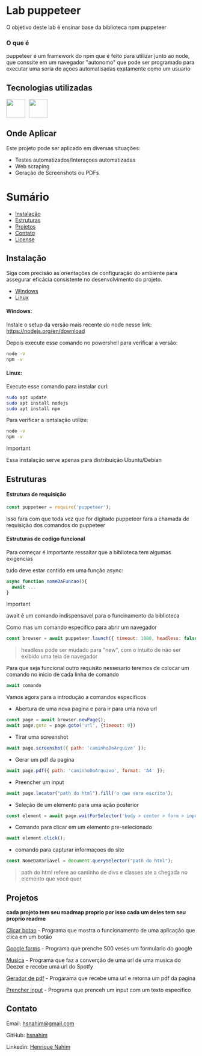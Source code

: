<!-- Exemplo de uso do template: https://github.com/kspencerl/lab-springboot-basic-api -->

# Lab puppeteer
O objetivo deste lab é ensinar base da biblioteca npm puppeteer

### O que é
puppeteer é um framework do npm que é feito para utilizar junto ao node, que conssite em um navegador "autonomo" que pode ser programado para executar uma seria de açoes automatisadas exatamente como um usuario

## Tecnologias utilizadas
<!-- Link com os badges para inserir abaixo https://devicon.dev/ -->
<div style="display: flex; gap: 10px;">
  <img width="50px" src="https://cdn.jsdelivr.net/gh/devicons/devicon@latest/icons/nodejs/nodejs-original-wordmark.svg"/>  
  <img width="50px" src="https://cdn.jsdelivr.net/gh/devicons/devicon/icons/npm/npm-original-wordmark.svg">
</div>

## Onde Aplicar
Este projeto pode ser aplicado em diversas situações:
- Testes automatizados/Interaçoes automatizadas
- Web scraping
- Geração de Screenshots ou PDFs


# Sumário

* [Instalação](#instalação)
* [Estruturas](#estruturas)
* [Projetos](#projetos)
* [Contato](#contato)
* [License](#license)




## Instalação

Siga com precisão as orientações de configuração do ambiente para assegurar eficácia consistente no desenvolvimento do projeto.

* [Windows](#windows)
* [Linux](#linux)

#### Windows:
Instale o setup da versão mais recente do node nesse link:
https://nodejs.org/en/download

Depois execute esse comando no powershell para verificar a versão:
```bash
node -v
npm -v
```
#### Linux:
Execute esse comando para instalar curl:
```bash
sudo apt update
sudo apt install nodejs
sudo apt install npm
```
Para verificar a isntalação utilize:
```bash
node -v
npm -v
```
> [!IMPORTANT]
> Essa instalação serve apenas para distribuição Ubuntu/Debian

## Estruturas

#### Estrutura de requisição
```js
const puppeteer = require('puppeteer');
```
Isso fara com que toda vez que for digitado puppeteer fara a chamada de requisição dos comandos do puppeteer

#### Estruturas de codigo funcional
Para começar é importante ressaltar que a biblioteca tem algumas exigencias

tudo deve estar contido em uma função async:
```js
async function nomeDaFuncao(){
  await ...
}
```
> [!IMPORTANT]
> await é um comando indispensavel para o funcinamento da biblioteca

Como mas um comando especifico para abrir um navegador
```js
const browser = await puppeteer.launch({ timeout: 1000, headless: false });
```
> headless pode ser mudado para "new", com o intuito de não ser exibido uma tela de navegador  

Para que seja funcional outro requisito nessesario teremos de colocar um comando no inicio de cada linha de comando
```js
await comando
```
Vamos agora para a introdução a comandos especificos
* Abertura de uma nova pagina e para ir para uma nova url
```js
const page = await browser.newPage();
await page.goto = page.goto('url', {timeout: 0})
```

* Tirar uma screenshot
```js
await page.screenshot({ path: 'caminhoDoArquivo' });
```

* Gerar um pdf da pagina
```js
await page.pdf({ path: 'caminhoDoArquivo', format: 'A4' });
```

* Preencher um input
```js
await page.locator("path do html").fill('o que sera escrito');
```

* Seleção de um elemento para uma ação posterior
```js
const element = await page.waitForSelector('body > center > form > input[type=button]');
```

* Comando para clicar em um elemento pre-selecionado 
```js
await element.click();
```

* comando para capturar informaçoes do site
```js
const NomeDaVariavel = document.querySelector("path do html");
```
> path do html refere ao caminho de divs e classes ate a chegada no elemento que você quer

## Projetos
**cada projeto tem seu roadmap proprio por isso cada um deles tem seu proprio readme**

[Clicar botao](clicar_botao) - Programa que mostra o funcionamento de uma aplicação que clica em um botão

[Google forms](google_forms) - Programa que prenche 500 veses um formulario do google

[Musica](musica) - Programa que faz a converção de uma url de uma musica do Deezer e recebe uma url do Spotfy

[Gerador de pdf](pdfGenerator) - Progarama que recebe uma url e retorna um pdf da pagina

[Prencher input](preencher_input) - Programa que prenceh um input com um texto especifico
## Contato
Email: [hsnahim@gmail.com](mailto:hsnahim@gmail.com)

GitHub: [hsnahim](https://github.com/hsnahim)

Linkedin: [Henrique Nahim](https://www.linkedin.com/in/henrique-nahim-3a71a8267/)

